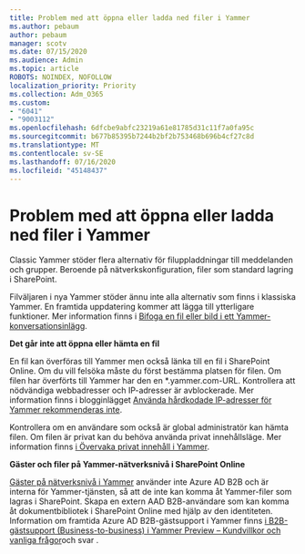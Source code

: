 ```yaml
---
title: Problem med att öppna eller ladda ned filer i Yammer
ms.author: pebaum
author: pebaum
manager: scotv
ms.date: 07/15/2020
ms.audience: Admin
ms.topic: article
ROBOTS: NOINDEX, NOFOLLOW
localization_priority: Priority
ms.collection: Adm_O365
ms.custom:
- "6041"
- "9003112"
ms.openlocfilehash: 6dfcbe9abfc23219a61e81785d31c11f7a0fa95c
ms.sourcegitcommit: b677b85395b7244b2bf2b753468b696b4cf27c8d
ms.translationtype: MT
ms.contentlocale: sv-SE
ms.lasthandoff: 07/16/2020
ms.locfileid: "45148437"
---
```

# <a name="issue-opening-or-downloading-files-in-yammer"></a>Problem med att öppna eller ladda ned filer i Yammer

Classic Yammer stöder flera alternativ för filuppladdningar till meddelanden och grupper. Beroende på nätverkskonfiguration, filer som standard lagring i SharePoint.

Filväljaren i nya Yammer stöder ännu inte alla alternativ som finns i klassiska Yammer. En framtida uppdatering kommer att lägga till ytterligare funktioner. Mer information finns i [Bifoga en fil eller bild i ett Yammer-konversationsinlägg](https://support.microsoft.com/office/attach-a-file-or-image-to-a-yammer-conversation-post-8d2d17f7-8f37-4535-961e-518d751be7e8).

**Det går inte att öppna eller hämta en fil**  

En fil kan överföras till Yammer men också länka till en fil i SharePoint Online. Om du vill felsöka måste du först bestämma platsen för filen. Om filen har överförts till Yammer har den en *.yammer.com-URL. Kontrollera att nödvändiga webbadresser och IP-adresser är avblockerade. Mer information finns i blogginlägget [Använda hårdkodade IP-adresser för Yammer rekommenderas inte](https://techcommunity.microsoft.com/t5/yammer-blog/using-hard-coded-ip-addresses-for-yammer-is-not-recommended/ba-p/276592).

Kontrollera om en användare som också är global administratör kan hämta filen. Om filen är privat kan du behöva använda privat innehållsläge. Mer information finns [i Övervaka privat innehåll i Yammer](https://docs.microsoft.com/yammer/manage-security-and-compliance/monitor-private-content).  

**Gäster och filer på Yammer-nätverksnivå i SharePoint Online**  

[Gäster på nätverksnivå i Yammer](https://docs.microsoft.com/yammer/manage-yammer-users/add-block-or-remove-users#invite-guests) använder inte Azure AD B2B och är interna för Yammer-tjänsten, så att de inte kan komma åt Yammer-filer som lagras i SharePoint. Skapa en extern AAD B2B-användare som kan komma åt dokumentbibliotek i SharePoint Online med hjälp av den identiteten. Information om framtida Azure AD B2B-gästsupport i Yammer finns [i B2B-gästsupport (Business-to-business) i Yammer Preview – Kundvillkor och vanliga frågor](https://docs.microsoft.com/yammer/get-started-with-yammer/azure-ad-b2b-guests-yammer)och svar .